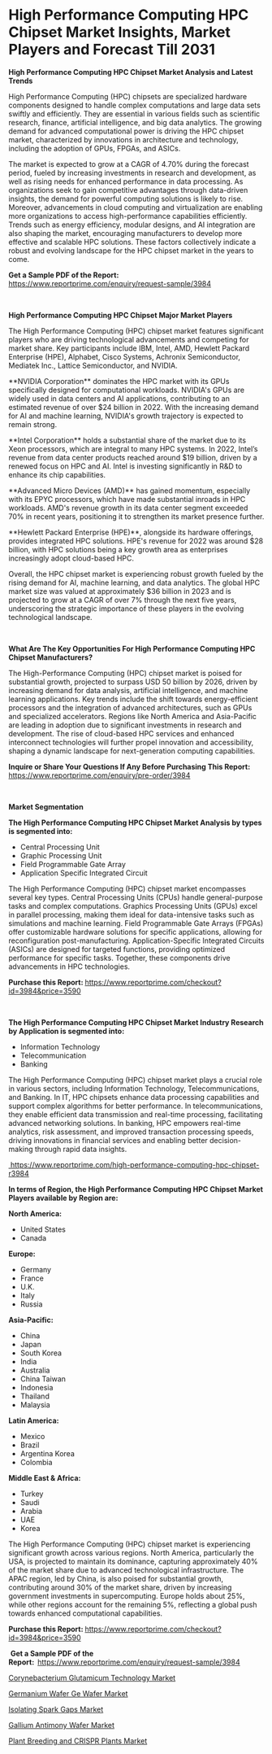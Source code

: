 <p><h1>High Performance Computing HPC Chipset Market Insights, Market Players and Forecast Till 2031</h1></p><p><strong>High Performance Computing HPC Chipset Market Analysis and Latest Trends</strong></p>
<p><p>High Performance Computing (HPC) chipsets are specialized hardware components designed to handle complex computations and large data sets swiftly and efficiently. They are essential in various fields such as scientific research, finance, artificial intelligence, and big data analytics. The growing demand for advanced computational power is driving the HPC chipset market, characterized by innovations in architecture and technology, including the adoption of GPUs, FPGAs, and ASICs.</p><p>The market is expected to grow at a CAGR of 4.70% during the forecast period, fueled by increasing investments in research and development, as well as rising needs for enhanced performance in data processing. As organizations seek to gain competitive advantages through data-driven insights, the demand for powerful computing solutions is likely to rise. Moreover, advancements in cloud computing and virtualization are enabling more organizations to access high-performance capabilities efficiently. Trends such as energy efficiency, modular designs, and AI integration are also shaping the market, encouraging manufacturers to develop more effective and scalable HPC solutions. These factors collectively indicate a robust and evolving landscape for the HPC chipset market in the years to come.</p></p>
<p><strong>Get a Sample PDF of the Report:&nbsp;</strong> <a href="https://www.reportprime.com/enquiry/request-sample/3984">https://www.reportprime.com/enquiry/request-sample/3984</a></p>
<p>&nbsp;</p>
<p><strong>High Performance Computing HPC Chipset Major Market Players</strong></p>
<p><p>The High Performance Computing (HPC) chipset market features significant players who are driving technological advancements and competing for market share. Key participants include IBM, Intel, AMD, Hewlett Packard Enterprise (HPE), Alphabet, Cisco Systems, Achronix Semiconductor, Mediatek Inc., Lattice Semiconductor, and NVIDIA.</p><p>**NVIDIA Corporation** dominates the HPC market with its GPUs specifically designed for computational workloads. NVIDIA's GPUs are widely used in data centers and AI applications, contributing to an estimated revenue of over $24 billion in 2022. With the increasing demand for AI and machine learning, NVIDIA's growth trajectory is expected to remain strong.</p><p>**Intel Corporation** holds a substantial share of the market due to its Xeon processors, which are integral to many HPC systems. In 2022, Intel’s revenue from data center products reached around $19 billion, driven by a renewed focus on HPC and AI. Intel is investing significantly in R&D to enhance its chip capabilities.</p><p>**Advanced Micro Devices (AMD)** has gained momentum, especially with its EPYC processors, which have made substantial inroads in HPC workloads. AMD's revenue growth in its data center segment exceeded 70% in recent years, positioning it to strengthen its market presence further.</p><p>**Hewlett Packard Enterprise (HPE)**, alongside its hardware offerings, provides integrated HPC solutions. HPE's revenue for 2022 was around $28 billion, with HPC solutions being a key growth area as enterprises increasingly adopt cloud-based HPC.</p><p>Overall, the HPC chipset market is experiencing robust growth fueled by the rising demand for AI, machine learning, and data analytics. The global HPC market size was valued at approximately $36 billion in 2023 and is projected to grow at a CAGR of over 7% through the next five years, underscoring the strategic importance of these players in the evolving technological landscape.</p></p>
<p>&nbsp;</p>
<p><strong>What Are The Key Opportunities For High Performance Computing HPC Chipset Manufacturers?</strong></p>
<p><p>The High-Performance Computing (HPC) chipset market is poised for substantial growth, projected to surpass USD 50 billion by 2026, driven by increasing demand for data analysis, artificial intelligence, and machine learning applications. Key trends include the shift towards energy-efficient processors and the integration of advanced architectures, such as GPUs and specialized accelerators. Regions like North America and Asia-Pacific are leading in adoption due to significant investments in research and development. The rise of cloud-based HPC services and enhanced interconnect technologies will further propel innovation and accessibility, shaping a dynamic landscape for next-generation computing capabilities.</p></p>
<p><strong>Inquire or Share Your Questions If Any Before Purchasing This Report:</strong> <a href="https://www.reportprime.com/enquiry/pre-order/3984">https://www.reportprime.com/enquiry/pre-order/3984</a></p>
<p>&nbsp;</p>
<p><strong>Market Segmentation</strong></p>
<p><strong>The High Performance Computing HPC Chipset Market Analysis by types is segmented into:</strong></p>
<p><ul><li>Central Processing Unit</li><li>Graphic Processing Unit</li><li>Field Programmable Gate Array</li><li>Application Specific Integrated Circuit</li></ul></p>
<p><p>The High Performance Computing (HPC) chipset market encompasses several key types. Central Processing Units (CPUs) handle general-purpose tasks and complex computations. Graphics Processing Units (GPUs) excel in parallel processing, making them ideal for data-intensive tasks such as simulations and machine learning. Field Programmable Gate Arrays (FPGAs) offer customizable hardware solutions for specific applications, allowing for reconfiguration post-manufacturing. Application-Specific Integrated Circuits (ASICs) are designed for targeted functions, providing optimized performance for specific tasks. Together, these components drive advancements in HPC technologies.</p></p>
<p><strong>Purchase this Report:&nbsp;</strong><a href="https://www.reportprime.com/checkout?id=3984&price=3590">https://www.reportprime.com/checkout?id=3984&price=3590</a></p>
<p>&nbsp;</p>
<p><strong>The High Performance Computing HPC Chipset Market Industry Research by Application is segmented into:</strong></p>
<p><ul><li>Information Technology</li><li>Telecommunication</li><li>Banking</li></ul></p>
<p><p>The High Performance Computing (HPC) chipset market plays a crucial role in various sectors, including Information Technology, Telecommunications, and Banking. In IT, HPC chipsets enhance data processing capabilities and support complex algorithms for better performance. In telecommunications, they enable efficient data transmission and real-time processing, facilitating advanced networking solutions. In banking, HPC empowers real-time analytics, risk assessment, and improved transaction processing speeds, driving innovations in financial services and enabling better decision-making through rapid data insights.</p></p>
<p><a href="https://www.reportprime.com/high-performance-computing-hpc-chipset-r3984">&nbsp;https://www.reportprime.com/high-performance-computing-hpc-chipset-r3984</a></p>
<p><strong>In terms of Region, the High Performance Computing HPC Chipset Market Players available by Region are:</strong></p>
<p>
    <p> <strong> North America: </strong>
        <ul>
            <li>United States</li>
            <li>Canada</li>
        </ul>
        </p> 
    <p> <strong> Europe: </strong>
        <ul>
            <li>Germany</li>
            <li>France</li>
            <li>U.K.</li>
            <li>Italy</li>
            <li>Russia</li>
        </ul>
        </p> 
    <p> <strong> Asia-Pacific: </strong>
        <ul>
            <li>China</li>
            <li>Japan</li>
            <li>South Korea</li>
            <li>India</li>
            <li>Australia</li>
            <li>China Taiwan</li>
            <li>Indonesia</li>
            <li>Thailand</li>
            <li>Malaysia</li>
        </ul>
        </p> 
    <p> <strong> Latin America: </strong>
        <ul>
            <li>Mexico</li>
            <li>Brazil</li>
            <li>Argentina Korea</li>
            <li>Colombia</li>
        </ul>
        </p> 
    <p> <strong> Middle East & Africa: </strong>
        <ul>
            <li>Turkey</li>
            <li>Saudi</li>
            <li>Arabia</li>
            <li>UAE</li>
            <li>Korea</li>
        </ul>
    </p>
    </p>
<p><p>The High Performance Computing (HPC) chipset market is experiencing significant growth across various regions. North America, particularly the USA, is projected to maintain its dominance, capturing approximately 40% of the market share due to advanced technological infrastructure. The APAC region, led by China, is also poised for substantial growth, contributing around 30% of the market share, driven by increasing government investments in supercomputing. Europe holds about 25%, while other regions account for the remaining 5%, reflecting a global push towards enhanced computational capabilities.</p></p>
<p><strong>Purchase this Report: </strong><a href="https://www.reportprime.com/checkout?id=3984&price=3590">https://www.reportprime.com/checkout?id=3984&price=3590</a></p>
<p>&nbsp;<strong>Get a Sample PDF of the Report:&nbsp;&nbsp;</strong><a href="https://www.reportprime.com/enquiry/request-sample/3984">https://www.reportprime.com/enquiry/request-sample/3984</a></p>
<p><strong></strong></p>
<p><p><a href="https://issuu.com/reportprime-2/docs/corynebacterium-glutamicum-technolo_77e43715ab8f7a">Corynebacterium Glutamicum Technology Market</a></p><p><a href="https://github.com/JakirUddin511/Market-Research-Report-List-1/blob/main/germanium-wafer-ge-wafer-market.md">Germanium Wafer Ge Wafer Market</a></p><p><a href="https://issuu.com/reportprime-2/docs/isolating-spark-gaps-market-size-20_999a23ceb4a841">Isolating Spark Gaps Market</a></p><p><a href="https://github.com/AbbasMahmud554/Market-Research-Report-List-1/blob/main/gallium-antimony-wafer-market.md">Gallium Antimony Wafer Market</a></p><p><a href="https://www.linkedin.com/pulse/driving-market-forces-plant-breeding-crispr-plants-trends-ammre?trackingId=WIHsrkeYTnyrtQWD4NHRfg%3D%3D">Plant Breeding and CRISPR Plants Market</a></p></p>